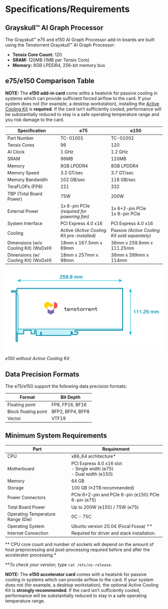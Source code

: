 # Specifications/Requirements

## Grayskull™ AI Graph Processor

The Grayskull™ e75 and e150 AI Graph Processor add-in boards are built using the Tenstorrent Grayskull™ AI Graph Processor:

- **Tensix Core Count:** 120
- **SRAM:** 120MB (1MB per Tensix Core)
- **Memory:** 8GB LPDDR4, 256-bit memory bus

## e75/e150 Comparison Table

**NOTE:** The **e150 add-in card** come withs a heatsink for passive cooling in systems which can provide sufficient forced airflow to the card. If your system does not (for example, a desktop workstation), installing the [Active Cooling Kit](..\ack.md) is **required**. If the card isn’t sufficiently cooled, performance will be substantially reduced to stay in a safe operating temperature range and you risk damage to the card.

| Specification                        | e75                                         | e150                                           |
| ------------------------------------ | ------------------------------------------- | ---------------------------------------------- |
| Part Number                          | TC-01001                                    | TC-01002                                       |
| Tensix Cores                         | 96                                          | 120                                            |
| AI Clock                             | 1 GHz                                       | 1.2 GHz                                        |
| SRAM                                 | 96MB                                        | 120MB                                          |
| Memory                               | 8GB LPDDR4                                  | 8GB LPDDR4                                     |
| Memory Speed                         | 3.2 GT/sec                                  | 3.7 GT/sec                                     |
| Memory Bandwidth                     | 102 GB/sec                                  | 118 GB/sec                                     |
| TeraFLOPs (FP8)                      | 221                                         | 332                                            |
| TBP (Total Board Power)              | 75W                                         | 200W                                           |
| External Power                       | 1x 6-pin PCIe *(required for powering fan)* | 1x 6+2-pin PCIe<br />1x 6-pin PCIe             |
| System Interface                     | PCI Express 4.0 x16                         | PCI Express 4.0 x16                            |
| Cooling                              | Active *(Active Cooling Kit pre-installed)* | Passive *(Active Cooling Kit sold separately)* |
| Dimensions (w/o Cooling Kit) (WxDxH) | 18mm x 167.5mm x 69mm                       | 36mm x 259.8mm x 111.25mm                      |
| Dimensions (w/ Cooling Kit) (WxDxH)  | 18mm x 257mm x 98mm                         | 36mm x 399mm x 114mm                           |

![](./images/e150_dimensions.png)

*e150 without Active Cooling Kit*

## Data Precision Formats

The e75/e150 support the following data precision formats:

| Format               | Bit Depth        |
| -------------------- | ---------------- |
| Floating point       | FP8, FP16, BF16  |
| Block floating point | BFP2, BFP4, BFP8 |
| Vector               | VTF19            |

## Minimum System Requirements

| Part                              | Requirement                                                  |
| --------------------------------- | ------------------------------------------------------------ |
| CPU                               | x86_64 architecture*                                         |
| Motherboard                       | PCI Express 4.0 x16 slot<br />- Single width (e75)<br />- Dual width (e150) |
| Memory                            | 64 GB                                                        |
| Storage                           | 100 GB (≥2TB recommended)                                    |
| Power Connectors                  | PCIe 6+2-pin and PCIe 6-pin (e150) PCIe 6-pin (e75)          |
| Total Board Power                 | Up to 200W (e150) / 75W (e75)                                |
| Operating Temperature Range (Die) | 0C - 75C                                                     |
| Operating System                  | Ubuntu version 20.04 (Focal Fossa) **                        |
| Internet Connection               | Required for driver and stack installation.                  |

** CPU core count and number of sockets will depend on the amount of host preprocessing and post-processing required before and after the accelerator processing.*

***To check your version, type* `cat /etc/os-release`.

**NOTE:** The **e150 accelerator card** comes with a heatsink for passive cooling in systems which can provide  airflow to the card. If your system does not (for example, a desktop workstation), the optional Active Cooling Kit is **strongly recommended**. If the card isn’t sufficiently cooled, performance will be  substantially reduced to stay in a safe operating temperature range.
